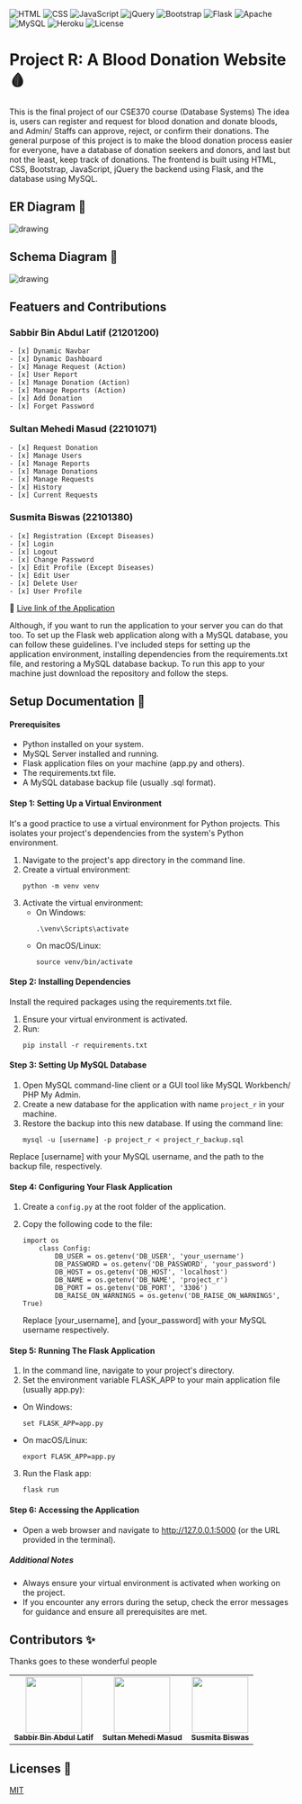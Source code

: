 <p float="left">
  <img alt="HTML" src="https://img.shields.io/badge/HTML-%23E34F26.svg?&style=for-the-badge&logo=html5&logoColor=white"/>
  <img alt="CSS" src="https://img.shields.io/badge/CSS-%231572B6.svg?&style=for-the-badge&logo=css3&logoColor=white"/>
  <img alt="JavaScript" src="https://img.shields.io/badge/JavaScript-%23323330.svg?&style=for-the-badge&logo=javascript&logoColor=%23F7DF1E"/>
  <img alt="jQuery" src="https://img.shields.io/badge/jQuery-%230175C2.svg?&style=for-the-badge&logo=jquery&logoColor=white"/>
  <img alt="Bootstrap" src="https://img.shields.io/badge/Bootstrap-%2302569B.svg?style=for-the-badge&logo=bootstrap&logoColor=white" />
  <img alt="Flask" src="https://img.shields.io/badge/flask-%23000.svg?style=for-the-badge&logo=flask&logoColor=white"/>
  <img alt="Apache" src="https://img.shields.io/badge/Apache-%23D42029.svg?&style=for-the-badge&logo=apache&logoColor=white"/>
  <img alt="MySQL" src="https://img.shields.io/badge/MySQL-%2300f.svg?&style=for-the-badge&logo=mysql&logoColor=white"/>
  <img alt="Heroku" src="https://img.shields.io/badge/Heroku-%23430098.svg?&style=for-the-badge&logo=heroku&logoColor=white"/>
  <img alt="License" src="https://img.shields.io/github/license/Ileriayo/markdown-badges?style=for-the-badge"/>
</p>

# Project R: A Blood Donation Website 🩸

This is the final project of our CSE370 course (Database Systems) The idea is, users can register and request for blood donation and donate bloods, and Admin/ Staffs can approve, reject, or confirm their donations. The general purpose of this project is to make the blood donation process easier for everyone, have a database of donation seekers and donors, and last but not the least, keep track of donations. The frontend is built using HTML, CSS, Bootstrap, JavaScript, jQuery the backend using Flask, and the database using MySQL.

## ER Diagram 🔗

<img src="documentation/database/Project R EER.png" alt="drawing"/>

## Schema Diagram 📑

<img src="documentation/database/Project R Schema.png" alt="drawing"/>

## Featuers and Contributions

### Sabbir Bin Abdul Latif (21201200)

    - [x] Dynamic Navbar
    - [x] Dynamic Dashboard
    - [x] Manage Request (Action)
    - [x] User Report
    - [x] Manage Donation (Action)
    - [x] Manage Reports (Action)
    - [x] Add Donation
    - [x] Forget Password

### Sultan Mehedi Masud (22101071)

    - [x] Request Donation
    - [x] Manage Users
    - [x] Manage Reports
    - [x] Manage Donations
    - [x] Manage Requests
    - [x] History
    - [x] Current Requests

### Susmita Biswas (22101380)

    - [x] Registration (Except Diseases)
    - [x] Login
    - [x] Logout
    - [x] Change Password
    - [x] Edit Profile (Except Diseases)
    - [x] Edit User
    - [x] Delete User
    - [x] User Profile

🔗 [Live link of the Application](https://google.com/)

Although, if you want to run the application to your server you can do that too. To set up the Flask web application along with a MySQL database, you can follow these guidelines. I've included steps for setting up the application environment, installing dependencies from the requirements.txt file, and restoring a MySQL database backup. To run this app to your machine just download the repository and follow the steps.

## Setup Documentation 📑

#### Prerequisites

- Python installed on your system.
- MySQL Server installed and running.
- Flask application files on your machine (app.py and others).
- The requirements.txt file.
- A MySQL database backup file (usually .sql format).

#### Step 1: Setting Up a Virtual Environment

It's a good practice to use a virtual environment for Python projects. This isolates your project's dependencies from the system's Python environment.

1. Navigate to the project's app directory in the command line.
2. Create a virtual environment:
   ```
   python -m venv venv
   ```
3. Activate the virtual environment:
   - On Windows:
     ```
     .\venv\Scripts\activate
     ```
   - On macOS/Linux:
     ```
     source venv/bin/activate
     ```

#### Step 2: Installing Dependencies

Install the required packages using the requirements.txt file.

1. Ensure your virtual environment is activated.
2. Run:
   ```
   pip install -r requirements.txt
   ```

#### Step 3: Setting Up MySQL Database

1. Open MySQL command-line client or a GUI tool like MySQL Workbench/ PHP My Admin.
2. Create a new database for the application with name `project_r` in your machine.
3. Restore the backup into this new database. If using the command line:
   ```
   mysql -u [username] -p project_r < project_r_backup.sql
   ```

Replace [username] with your MySQL username, and the path to the backup file, respectively.

#### Step 4: Configuring Your Flask Application

1.  Create a `config.py` at the root folder of the application.
2.  Copy the following code to the file:

    ```
    import os
        class Config:
            DB_USER = os.getenv('DB_USER', 'your_username')
            DB_PASSWORD = os.getenv('DB_PASSWORD', 'your_password')
            DB_HOST = os.getenv('DB_HOST', 'localhost')
            DB_NAME = os.getenv('DB_NAME', 'project_r')
            DB_PORT = os.getenv('DB_PORT', '3306')
            DB_RAISE_ON_WARNINGS = os.getenv('DB_RAISE_ON_WARNINGS', True)
    ```

    Replace [your_username], and [your_password] with your MySQL username respectively.

#### Step 5: Running The Flask Application

1. In the command line, navigate to your project's directory.
2. Set the environment variable FLASK_APP to your main application file (usually app.py):

- On Windows:
  ```
  set FLASK_APP=app.py
  ```
- On macOS/Linux:
  ```
  export FLASK_APP=app.py
  ```

3. Run the Flask app:
   ```
   flask run
   ```

#### Step 6: Accessing the Application

- Open a web browser and navigate to http://127.0.0.1:5000 (or the URL provided in the terminal).

##### Additional Notes

- Always ensure your virtual environment is activated when working on the project.
- If you encounter any errors during the setup, check the error messages for guidance and ensure all prerequisites are met.

## Contributors ✨

Thanks goes to these wonderful people

<table>
  <tr>
    <td align="center"><a href="https://sabbir.co"><img src="static/images/team/Sabbir Bin Abdul Latif.jpeg" width="100px;" alt=""/>
    <br />
    <sub><b>Sabbir Bin Abdul Latif</b></sub></a>
    </td>
    <td align="center"><a href="#"><img src="app/static/images/team/Sultan Mehedi Masud.jpeg" width="100px;" alt=""/>
    <br />
    <sub><b>Sultan Mehedi Masud</b></sub></a>
    </td>
    <td align="center"><a href="#"><img src="app/static/images/team/Susmita Biswas.jpeg" width="100px;" alt=""/>
    <br />
    <sub><b>Susmita Biswas</b></sub></a>
    </td>
  </tr>
</table>

## Licenses 📃

[MIT](LICENSE)
